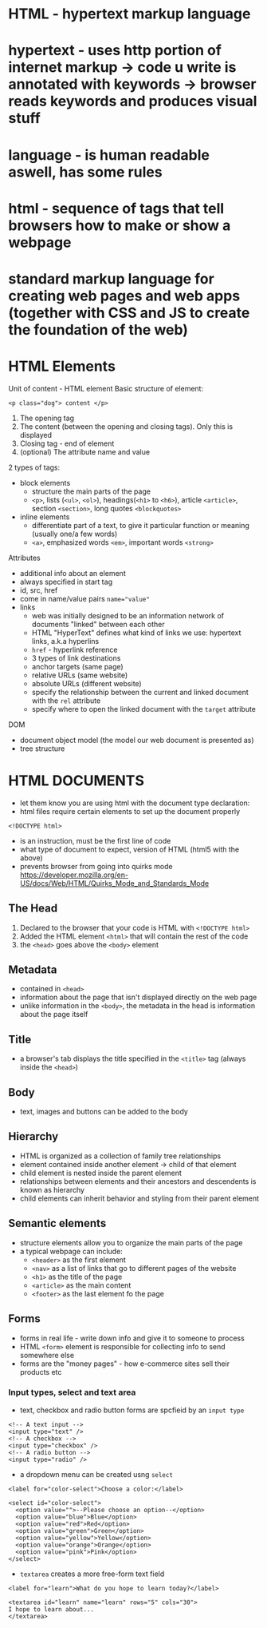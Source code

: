 # HTML - hypertext markup language
# hypertext - uses http portion of internet markup -> code u write is annotated with keywords -> browser reads keywords and produces visual stuff
# language - is human readable aswell, has some rules

# html - sequence of tags that tell browsers how to make or show a webpage
# standard markup language for creating web pages and web apps (together with CSS and JS to create the foundation of the web)

# HTML Elements

Unit of content - HTML element
Basic structure of element: 

```
<p class="dog"> content </p>
```

1. The opening tag
2. The content (between the opening and closing tags). Only this is displayed
3. Closing tag - end of element 
4. (optional) The attribute name and value

2 types of tags:
* block elements
  *  structure the main parts of the page
  * `<p>`, lists (`<ul>`, `<ol>`), headings(`<h1>` to `<h6>`), article `<article>`, section `<section>`, long quotes `<blockquotes>`
* inline elements
  * differentiate part of a text, to give it particular function or meaning (usually one/a few words)
  * `<a>`, emphasized words `<em>`, important words `<strong>`


Attributes 
* additional info about an element
* always specified in start tag
* id, src, href 
* come in name/value pairs `name="value"`
* links
  * web was initially designed to be an information network of documents "linked" between each other 
  * HTML "HyperText" defines what kind of links we use: hypertext links, a.k.a hyperlins
  * `href` - hyperlink reference
  * 3 types of link destinations
   * anchor targets (same page)
   * relative URLs (same website)
   * absolute URLs (different website)
  * specify the relationship between the current and linked document with the `rel` attribute
  * specify where to open the linked document with the `target` attribute

DOM 
* document object model (the model our web document is presented as)
* tree structure 


# HTML DOCUMENTS

* let them know you are using html with the document type declaration: 
* html files require certain elements to set up the document properly

```<!DOCTYPE html>```

* is an instruction, must be the first line of code
* what type of document to expect, version of HTML (html5 with the above)
* prevents browser from going into quirks mode
https://developer.mozilla.org/en-US/docs/Web/HTML/Quirks_Mode_and_Standards_Mode

## The Head 

1. Declared to the browser that your code is HTML with `<!DOCTYPE html>`
2. Added the HTML element `<html>` that will contain the rest of the code
3. the `<head>` goes above the `<body>` element

## Metadata

* contained in `<head>` 
* information about the page that isn't displayed directly on the web page
* unlike information in the `<body>`, the metadata in the head is information about the page itself 

## Title 

* a browser's tab displays the title specified in the `<title>` tag (always inside the `<head>`)

## Body
 
* text, images and buttons can be added to the body

## Hierarchy 

* HTML is organized as a collection of family tree relationships
* element contained inside another element -> child of that element
* child element is nested inside the parent element
* relationships between elements and their ancestors and descendents is known as hierarchy
* child elements can inherit behavior and styling from their parent element

## Semantic elements

* structure elements allow you to organize the main parts of the page
* a typical webpage can include: 
  * `<header>` as the first element
  * `<nav>` as a list of links that go to different pages of the website
  * `<h1>` as the title of the page
  * `<article>` as the main content 
  * `<footer>` as the last element fo the page 

## Forms

* forms in real life - write down info and give it to someone to process
* HTML `<form>` element is responsible for collecting info to send somewhere else
* forms are the "money pages" - how e-commerce sites sell their products etc

### Input types, select and text area

* text, checkbox and radio button forms are spcfieid by an `input type`

```
<!-- A text input -->
<input type="text" />
<!-- A checkbox -->
<input type="checkbox" />
<!-- A radio button -->
<input type="radio" />
```

* a dropdown menu can be created usng `select`

```
<label for="color-select">Choose a color:</label>

<select id="color-select">
  <option value="">--Please choose an option--</option>
  <option value="blue">Blue</option>
  <option value="red">Red</option>
  <option value="green">Green</option>
  <option value="yellow">Yellow</option>
  <option value="orange">Orange</option>
  <option value="pink">Pink</option>
</select>
```

* `textarea` creates a more free-form text field 

```
<label for="learn">What do you hope to learn today?</label>

<textarea id="learn" name="learn" rows="5" cols="30">
I hope to learn about...
</textarea>
```

